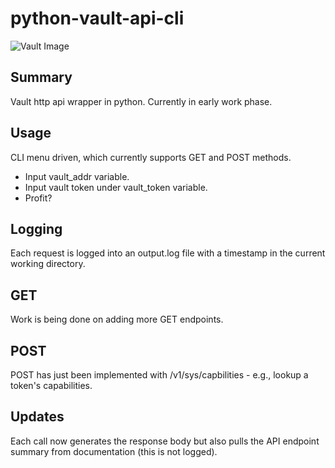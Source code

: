# python-vault-api-cli
![Vault Image](https://amazicworld.com/wp-content/uploads/2019/11/232-2321777_vault-logo-hashicorp-vault-icon-696x527.jpg)

## Summary
Vault http api wrapper in python. Currently in early work phase.

## Usage
CLI menu driven, which currently supports GET and POST methods.
* Input vault_addr variable.
* Input vault token under vault_token variable.
* Profit?

## Logging
Each request is logged into an output.log file with a timestamp in the current working directory. 

## GET
Work is being done on adding more GET endpoints.

## POST
POST has just been implemented with /v1/sys/capbilities - e.g., lookup a token's capabilities.

## Updates
Each call now generates the response body but also pulls the API endpoint summary from documentation (this is not logged).
